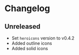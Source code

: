 # Changelog

## Unreleased

- Set `heroicons` version to v0.4.2
- Added outline icons
- Added solid icons
